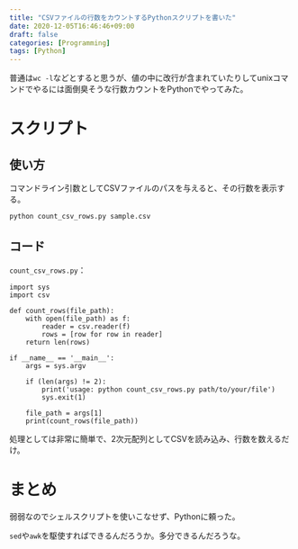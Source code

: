 ```yaml
---
title: "CSVファイルの行数をカウントするPythonスクリプトを書いた"
date: 2020-12-05T16:46:46+09:00
draft: false
categories: [Programming]
tags: [Python]
---
```


普通は`wc -l`などとすると思うが、値の中に改行が含まれていたりしてunixコマンドでやるには面倒臭そうな行数カウントをPythonでやってみた。

<!--more-->

# スクリプト

## 使い方

コマンドライン引数としてCSVファイルのパスを与えると、その行数を表示する。

```sh
python count_csv_rows.py sample.csv
```

## コード

`count_csv_rows.py`：

```
import sys
import csv

def count_rows(file_path):
    with open(file_path) as f:
        reader = csv.reader(f)
        rows = [row for row in reader]
    return len(rows)

if __name__ == '__main__':
    args = sys.argv

    if (len(args) != 2):
        print('usage: python count_csv_rows.py path/to/your/file')
        sys.exit(1)

    file_path = args[1]
    print(count_rows(file_path))
```

処理としては非常に簡単で、2次元配列としてCSVを読み込み、行数を数えるだけ。

# まとめ

弱弱なのでシェルスクリプトを使いこなせず、Pythonに頼った。

`sed`や`awk`を駆使すればできるんだろうか。多分できるんだろうな。
